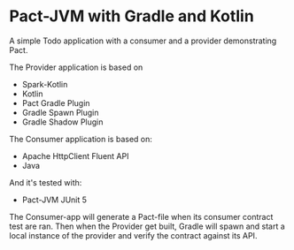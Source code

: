 # Pact-JVM with Gradle and Kotlin 

A simple Todo application with a consumer and a provider demonstrating Pact.

The Provider application is based on

- Spark-Kotlin
- Kotlin
- Pact Gradle Plugin
- Gradle Spawn Plugin
- Gradle Shadow Plugin

The Consumer application is based on:
- Apache HttpClient Fluent API
- Java

And it's tested with:
- Pact-JVM JUnit 5

The Consumer-app will generate a Pact-file when its consumer contract test are ran. Then when the Provider get built, Gradle will spawn and start a local instance of the provider and verify the contract against its API.
